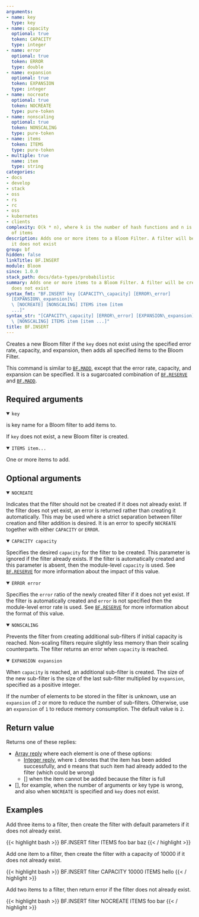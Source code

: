 ```yaml
---
arguments:
- name: key
  type: key
- name: capacity
  optional: true
  token: CAPACITY
  type: integer
- name: error
  optional: true
  token: ERROR
  type: double
- name: expansion
  optional: true
  token: EXPANSION
  type: integer
- name: nocreate
  optional: true
  token: NOCREATE
  type: pure-token
- name: nonscaling
  optional: true
  token: NONSCALING
  type: pure-token
- name: items
  token: ITEMS
  type: pure-token
- multiple: true
  name: item
  type: string
categories:
- docs
- develop
- stack
- oss
- rs
- rc
- oss
- kubernetes
- clients
complexity: O(k * n), where k is the number of hash functions and n is the number
  of items
description: Adds one or more items to a Bloom Filter. A filter will be created if
  it does not exist
group: bf
hidden: false
linkTitle: BF.INSERT
module: Bloom
since: 1.0.0
stack_path: docs/data-types/probabilistic
summary: Adds one or more items to a Bloom Filter. A filter will be created if it
  does not exist
syntax_fmt: "BF.INSERT key [CAPACITY\_capacity] [ERROR\_error]
  [EXPANSION\_expansion]\
  \ [NOCREATE] [NONSCALING] ITEMS item [item
  ...]"
syntax_str: "[CAPACITY\_capacity] [ERROR\_error] [EXPANSION\_expansion] [NOCREATE]\
  \ [NONSCALING] ITEMS item [item ...]"
title: BF.INSERT
---
```

Creates a new Bloom filter if the `key` does not exist using the specified error rate, capacity, and expansion, then adds all specified items to the Bloom Filter.

This command is similar to [`BF.MADD`](/commands/bf.madd), except that the error rate, capacity, and expansion can be specified. It is a sugarcoated combination of [`BF.RESERVE`](/commands/bf.reserve) and [`BF.MADD`](/commands/bf.madd).

## Required arguments

<details open><summary><code>key</code></summary>

is key name for a Bloom filter to add items to.

If `key` does not exist, a new Bloom filter is created.
</details>

<details open><summary><code>ITEMS item...</code></summary>

One or more items to add.
</details>

## Optional arguments

<details open><summary><code>NOCREATE</code></summary>

Indicates that the filter should not be created if it does not already exist.
If the filter does not yet exist, an error is returned rather than creating it automatically.
This may be used where a strict separation between filter creation and filter addition is desired.
It is an error to specify `NOCREATE` together with either `CAPACITY` or `ERROR`.
</details>

<details open><summary><code>CAPACITY capacity</code></summary>

Specifies the desired `capacity` for the filter to be created.
This parameter is ignored if the filter already exists.
If the filter is automatically created and this parameter is absent, then the module-level `capacity` is used.
See [`BF.RESERVE`](/commands/bf.reserve) for more information about the impact of this value.
</details>

<details open><summary><code>ERROR error</code></summary>
    
Specifies the `error` ratio of the newly created filter if it does not yet exist.
If the filter is automatically created and `error` is not specified then the module-level error rate is used.
See [`BF.RESERVE`](/commands/bf.reserve) for more information about the format of this value.
</details>

<details open><summary><code>NONSCALING</code></summary>

Prevents the filter from creating additional sub-filters if initial capacity is reached.
Non-scaling filters require slightly less memory than their scaling counterparts. The filter returns an error when `capacity` is reached.
</details>

<details open><summary><code>EXPANSION expansion</code></summary>

When `capacity` is reached, an additional sub-filter is created.
The size of the new sub-filter is the size of the last sub-filter multiplied by `expansion`, specified as a positive integer.

If the number of elements to be stored in the filter is unknown, use an `expansion` of `2` or more to reduce the number of sub-filters.
Otherwise, use an `expansion` of `1` to reduce memory consumption. The default value is `2`.
</details>

## Return value

Returns one of these replies:

- [Array reply](/docs/reference/protocol-spec#arrays) where each element is one of these options:
  - [Integer reply](/docs/reference/protocol-spec#integers), where `1` denotes that the item has been added successfully, and `0` means that such item had already added to the filter (which could be wrong)
  - [] when the item cannot be added because the filter is full
- [], for example, when the number of arguments or key type is wrong, and also when `NOCREATE` is specified and `key` does not exist.

## Examples

Add three items to a filter, then create the filter with default parameters if it does not already exist.

{{< highlight bash >}}
BF.INSERT filter ITEMS foo bar baz
{{< / highlight >}}

Add one item to a filter, then create the filter with a capacity of 10000 if it does not already exist.

{{< highlight bash >}}
BF.INSERT filter CAPACITY 10000 ITEMS hello
{{< / highlight >}}

Add two items to a filter, then return error if the filter does not already exist.

{{< highlight bash >}}
BF.INSERT filter NOCREATE ITEMS foo bar
{{< / highlight >}}

